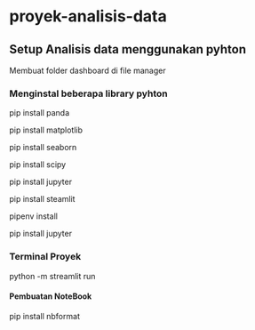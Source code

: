 # proyek-analisis-data

## Setup Analisis data menggunakan pyhton
Membuat folder dashboard di file manager

### Menginstal beberapa library pyhton
pip install panda

pip install matplotlib 

pip install seaborn

pip install scipy

pip install jupyter

pip install steamlit

pipenv install

pip install jupyter 

### Terminal Proyek
python -m streamlit run


#### Pembuatan NoteBook
pip install nbformat


